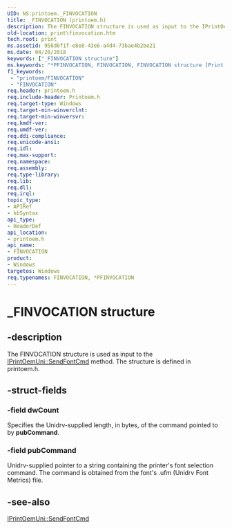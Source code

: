 ```yaml
---
UID: NS:printoem._FINVOCATION
title: _FINVOCATION (printoem.h)
description: The FINVOCATION structure is used as input to the IPrintOemUni::SendFontCmd method. The structure is defined in printoem.h.
old-location: print\finvocation.htm
tech.root: print
ms.assetid: 958d6f1f-e8e8-43e6-a4d4-73bae4b2be21
ms.date: 04/20/2018
keywords: ["_FINVOCATION structure"]
ms.keywords: "*PFINVOCATION, FINVOCATION, FINVOCATION structure [Print Devices], PFINVOCATION, PFINVOCATION structure pointer [Print Devices], _FINVOCATION, print.finvocation, print_unidrv-pscript_rendering_9937cdea-eacb-457c-af51-d8963ffd59e9.xml, printoem/FINVOCATION, printoem/PFINVOCATION"
f1_keywords:
 - "printoem/FINVOCATION"
 - "FINVOCATION"
req.header: printoem.h
req.include-header: Printoem.h
req.target-type: Windows
req.target-min-winverclnt: 
req.target-min-winversvr: 
req.kmdf-ver: 
req.umdf-ver: 
req.ddi-compliance: 
req.unicode-ansi: 
req.idl: 
req.max-support: 
req.namespace: 
req.assembly: 
req.type-library: 
req.lib: 
req.dll: 
req.irql: 
topic_type:
- APIRef
- kbSyntax
api_type:
- HeaderDef
api_location:
- printoem.h
api_name:
- FINVOCATION
product:
- Windows
targetos: Windows
req.typenames: FINVOCATION, *PFINVOCATION
---
```


# _FINVOCATION structure


## -description


The FINVOCATION structure is used as input to the <a href="https://docs.microsoft.com/windows-hardware/drivers/ddi/prcomoem/nf-prcomoem-iprintoemuni-sendfontcmd">IPrintOemUni::SendFontCmd</a> method. The structure is defined in printoem.h.


## -struct-fields




### -field dwCount

Specifies the Unidrv-supplied length, in bytes, of the command pointed to by <b>pubCommand</b>.


### -field pubCommand

Unidrv-supplied pointer to a string containing the printer's font selection command. The command is obtained from the font's .ufm (Unidrv Font Metrics) file.


## -see-also




<a href="https://docs.microsoft.com/windows-hardware/drivers/ddi/prcomoem/nf-prcomoem-iprintoemuni-sendfontcmd">IPrintOemUni::SendFontCmd</a>
 

 

